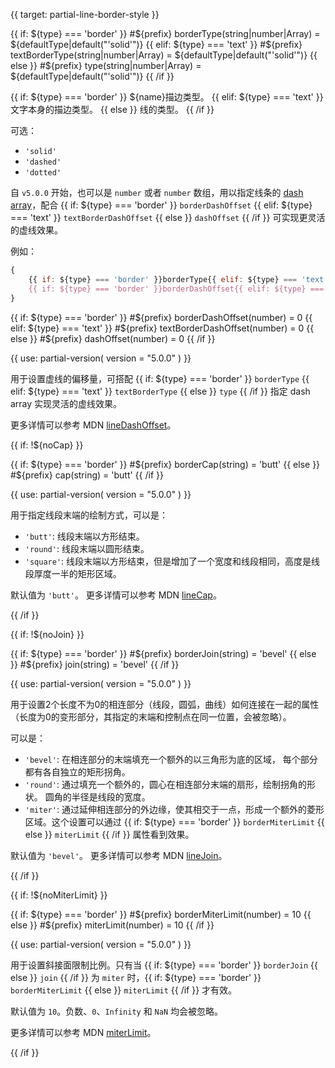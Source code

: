 {{ target: partial-line-border-style }}

{{ if: ${type} === 'border' }}
#${prefix} borderType(string|number|Array) = ${defaultType|default("'solid'")}
{{ elif: ${type} === 'text'  }}
#${prefix} textBorderType(string|number|Array) = ${defaultType|default("'solid'")}
{{ else }}
#${prefix} type(string|number|Array) = ${defaultType|default("'solid'")}
{{ /if }}

<ExampleUIControlEnum default="solid" options="solid,dashed,dotted" />

{{ if: ${type} === 'border' }}
${name}描边类型。
{{ elif: ${type} === 'text'  }}
文字本身的描边类型。
{{ else }}
线的类型。
{{ /if }}

可选：
+ `'solid'`
+ `'dashed'`
+ `'dotted'`

自 `v5.0.0` 开始，也可以是 `number` 或者 `number` 数组，用以指定线条的 [dash array](https://developer.mozilla.org/zh-CN/docs/Web/SVG/Attribute/stroke-dasharray)，配合 {{ if: ${type} === 'border' }}
`borderDashOffset`
{{ elif: ${type} === 'text'  }}
`textBorderDashOffset`
{{ else }}
`dashOffset`
{{ /if }} 可实现更灵活的虚线效果。

例如：
```js
{
	{{ if: ${type} === 'border' }}borderType{{ elif: ${type} === 'text'  }}textBorderType{{ else }}type{{ /if }}: [5, 10],
	{{ if: ${type} === 'border' }}borderDashOffset{{ elif: ${type} === 'text'  }}textBorderDashOffset{{ else }}dashOffset{{ /if }}: 5
}
```


{{ if: ${type} === 'border' }}
#${prefix} borderDashOffset(number) = 0
{{ elif: ${type} === 'text'  }}
#${prefix} textBorderDashOffset(number) = 0
{{ else }}
#${prefix} dashOffset(number) = 0
{{ /if }}

{{ use: partial-version(
    version = "5.0.0"
) }}

<ExampleUIControlNumber min="0" step="1" default="0" />

用于设置虚线的偏移量，可搭配 {{ if: ${type} === 'border' }}
`borderType`
{{ elif: ${type} === 'text'  }}
`textBorderType`
{{ else }}
`type`
{{ /if }} 指定 dash array 实现灵活的虚线效果。

更多详情可以参考 MDN [lineDashOffset](https://developer.mozilla.org/zh-CN/docs/Web/API/CanvasRenderingContext2D/lineDashOffset)。


{{ if: !${noCap} }}

{{ if: ${type} === 'border' }}
#${prefix} borderCap(string) = 'butt'
{{ else }}
#${prefix} cap(string) = 'butt'
{{ /if }}

{{ use: partial-version(
    version = "5.0.0"
) }}

<ExampleUIControlEnum default="butt" options="butt,round,square" />

用于指定线段末端的绘制方式，可以是：
+ `'butt'`: 线段末端以方形结束。
+ `'round'`: 线段末端以圆形结束。
+ `'square'`: 线段末端以方形结束，但是增加了一个宽度和线段相同，高度是线段厚度一半的矩形区域。

默认值为 `'butt'`。 更多详情可以参考 MDN [lineCap](https://developer.mozilla.org/zh-CN/docs/Web/API/CanvasRenderingContext2D/lineCap)。

{{ /if }}


{{ if: !${noJoin} }}

{{ if: ${type} === 'border' }}
#${prefix} borderJoin(string) = 'bevel'
{{ else }}
#${prefix} join(string) = 'bevel'
{{ /if }}

{{ use: partial-version(
    version = "5.0.0"
) }}

<ExampleUIControlEnum default="bevel" options="bevel,round,miter" />

用于设置2个长度不为0的相连部分（线段，圆弧，曲线）如何连接在一起的属性（长度为0的变形部分，其指定的末端和控制点在同一位置，会被忽略）。

可以是：
+ `'bevel'`: 在相连部分的末端填充一个额外的以三角形为底的区域， 每个部分都有各自独立的矩形拐角。
+ `'round'`: 通过填充一个额外的，圆心在相连部分末端的扇形，绘制拐角的形状。 圆角的半径是线段的宽度。
+ `'miter'`: 通过延伸相连部分的外边缘，使其相交于一点，形成一个额外的菱形区域。这个设置可以通过 {{ if: ${type} === 'border' }}
`borderMiterLimit`
{{ else }}
`miterLimit`
{{ /if }} 属性看到效果。

默认值为 `'bevel'`。 更多详情可以参考 MDN [lineJoin](https://developer.mozilla.org/zh-CN/docs/Web/API/CanvasRenderingContext2D/lineJoin)。

{{ /if }}


{{ if: !${noMiterLimit} }}

{{ if: ${type} === 'border' }}
#${prefix} borderMiterLimit(number) = 10
{{ else }}
#${prefix} miterLimit(number) = 10
{{ /if }}

{{ use: partial-version(
    version = "5.0.0"
) }}

<ExampleUIControlNumber min="0" step="1" default="10" />

用于设置斜接面限制比例。只有当 {{ if: ${type} === 'border' }}
`borderJoin`
{{ else }}
`join`
{{ /if }} 为 `miter` 时，{{ if: ${type} === 'border' }}
`borderMiterLimit`
{{ else }}
`miterLimit`
{{ /if }} 才有效。

默认值为 `10`。负数、`0`、`Infinity` 和 `NaN` 均会被忽略。

更多详情可以参考 MDN [miterLimit](https://developer.mozilla.org/zh-CN/docs/Web/API/CanvasRenderingContext2D/miterLimit)。

{{ /if }}